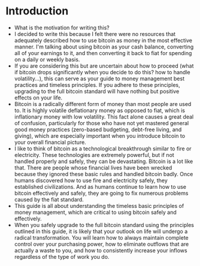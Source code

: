 # Introduction

* What is the motivation for writing this?
* I decided to write this because I felt there were no resources that adequately described how to use bitcoin as money in the most effective manner. I'm talking about using bitcoin as your cash balance, converting all of your earnings to it, and then converting it back to fiat for spending on a daily or weekly basis.
* If you are considering this but are uncertain about how to proceed (what if bitcoin drops significantly when you decide to do this? how to handle volatility...), this can serve as your guide to money management best practices and timeless principles. If you adhere to these principles, upgrading to the full bitcoin standard will have nothing but positive effects on your life.
* Bitcoin is a radically different form of money than most people are used to. It is highly volatile deflationary money as opposed to fiat, which is inflationary money with low volatility. This fact alone causes a great deal of confusion, particularly for those who have not yet mastered general good money practices (zero-based budgeting, debt-free living, and giving), which are especially important when you introduce bitcoin to your overall financial picture.
* I like to think of bitcoin as a technological breakthrough similar to fire or electricity. These technologies are extremely powerful, but if not handled properly and safely, they can be devastating. Bitcoin is a lot like that. There are people whose financial lives have been wrecked because they ignored these basic rules and handled bitcoin badly. Once humans discovered how to use fire and electricity safely, they established civilizations. And as humans continue to learn how to use bitcoin effectively and safely, they are going to fix numerous problems caused by the fiat standard.
* This guide is all about understanding the timeless basic principles of money management, which are critical to using bitcoin safely and effectively.&#x20;
* When you safely upgrade to the full bitcoin standard using the principles outlined in this guide, it is likely that your outlook on life will undergo a radical transformation. You will learn how to always maintain complete control over your purchasing power, how to eliminate outflows that are actually a waste to you, and how to consistently increase your inflows regardless of the type of work you do.
